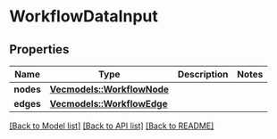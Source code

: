 # WorkflowDataInput

## Properties

Name | Type | Description | Notes
------------ | ------------- | ------------- | -------------
**nodes** | [**Vec<models::WorkflowNode>**](WorkflowNode.md) |  | 
**edges** | [**Vec<models::WorkflowEdge>**](WorkflowEdge.md) |  | 

[[Back to Model list]](../README.md#documentation-for-models) [[Back to API list]](../README.md#documentation-for-api-endpoints) [[Back to README]](../README.md)


